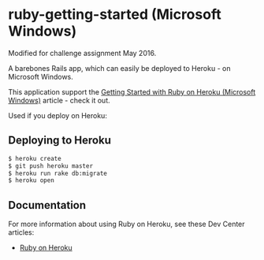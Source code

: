 # ruby-getting-started (Microsoft Windows)

Modified for challenge assignment May 2016.

A barebones Rails app, which can easily be deployed to Heroku - on Microsoft Windows.

This application support the [Getting Started with Ruby on Heroku (Microsoft Windows)](https://devcenter.heroku.com/articles/getting-started-with-jruby) article - check it out.


Used if you deploy on Heroku:
## Deploying to Heroku

```sh
$ heroku create
$ git push heroku master
$ heroku run rake db:migrate
$ heroku open
```

## Documentation

For more information about using Ruby on Heroku, see these Dev Center articles:

- [Ruby on Heroku](https://devcenter.heroku.com/categories/ruby)

